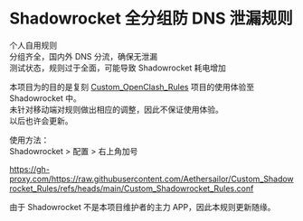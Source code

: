 # Shadowrocket 全分组防 DNS 泄漏规则  
个人自用规则  
分组齐全，国内外 DNS 分流，确保无泄漏  
测试状态，规则过于全面，可能导致 Shadowrocket 耗电增加  

本项目为的目的是复刻 [Custom_OpenClash_Rules](https://github.com/Aethersailor/Custom_OpenClash_Rules) 项目的使用体验至 Shadowrocket 中。  
未针对移动端对规则做出相应的调整，因此不保证使用体验。  
以后也许会更新。  

使用方法：  
Shadowrocket > 配置 > 右上角加号  

https://gh-proxy.com/https://raw.githubusercontent.com/Aethersailor/Custom_Shadowrocket_Rules/refs/heads/main/Custom_Shadowrocket_Rules.conf

由于 Shadowrocket 不是本项目维护者的主力 APP，因此本规则更新随缘。  

